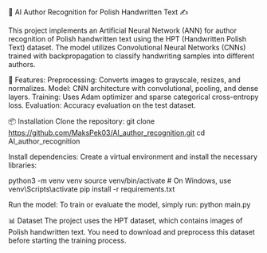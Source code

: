 🤖 AI Author Recognition for Polish Handwritten Text ✍️

This project implements an Artificial Neural Network (ANN) for author recognition of Polish handwritten text using the HPT (Handwritten Polish Text) dataset. The model utilizes Convolutional Neural Networks (CNNs) trained with backpropagation to classify handwriting samples into different authors.

🚀 Features:
Preprocessing: Converts images to grayscale, resizes, and normalizes.
Model: CNN architecture with convolutional, pooling, and dense layers.
Training: Uses Adam optimizer and sparse categorical cross-entropy loss.
Evaluation: Accuracy evaluation on the test dataset.

📦 Installation
Clone the repository:
git clone https://github.com/MaksPek03/AI_author_recognition.git
cd AI_author_recognition

Install dependencies:
Create a virtual environment and install the necessary libraries:

python3 -m venv venv
source venv/bin/activate  # On Windows, use venv\Scripts\activate
pip install -r requirements.txt

Run the model:
To train or evaluate the model, simply run:
python main.py

📊 Dataset
The project uses the HPT dataset, which contains images of Polish handwritten text. You need to download and preprocess this dataset before starting the training process.
